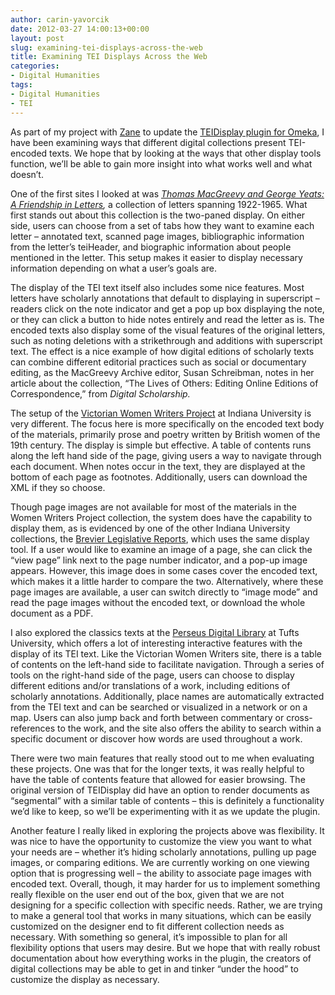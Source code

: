 ```yaml
---
author: carin-yavorcik
date: 2012-03-27 14:00:13+00:00
layout: post
slug: examining-tei-displays-across-the-web
title: Examining TEI Displays Across the Web
categories:
- Digital Humanities
tags:
- Digital Humanities
- TEI
---
```


As part of my project with [Zane](http://www.scholarslab.org/author/zschwarzlose/) to update the [TEIDisplay plugin for Omeka](http://www.scholarslab.org/digital-humanities/an-update-to-teidisplay-for-omeka/), I have been examining ways that different digital collections present TEI-encoded texts. We hope that by looking at the ways that other display tools function, we’ll be able to gain more insight into what works well and what doesn’t.

One of the first sites I looked at was _[Thomas MacGreevy and George Yeats: A Friendship in Letters](http://www.macgreevy.org/collections/gyeats/index.html),_ a collection of letters spanning 1922-1965. What first stands out about this collection is the two-paned display. On either side, users can choose from a set of tabs how they want to examine each letter – annotated text, scanned page images, bibliographic information from the letter’s teiHeader, and biographic information about people mentioned in the letter. This setup makes it easier to display necessary information depending on what a user’s goals are.

The display of the TEI text itself also includes some nice features. Most letters have scholarly annotations that default to displaying in superscript – readers click on the note indicator and get a pop up box displaying the note, or they can click a button to hide notes entirely and read the letter as is. The encoded texts also display some of the visual features of the original letters, such as noting deletions with a strikethrough and additions with superscript text. The effect is a nice example of how digital editions of scholarly texts can combine different editorial practices such as social or documentary editing, as the MacGreevy Archive editor, Susan Schreibman, notes in her article about the collection, “The Lives of Others: Editing Online Editions of Correspondence,” from _Digital Scholarship._

The setup of the [Victorian Women Writers Project](http://webapp1.dlib.indiana.edu/vwwp/welcome.do) at Indiana University is very different. The focus here is more specifically on the encoded text body of the materials, primarily prose and poetry written by British women of the 19th century. The display is simple but effective. A table of contents runs along the left hand side of the page, giving users a way to navigate through each document. When notes occur in the text, they are displayed at the bottom of each page as footnotes. Additionally, users can download the XML if they so choose.

Though page images are not available for most of the materials in the Women Writers Project collection, the system does have the capability to display them, as is evidenced by one of the other Indiana University collections, the [Brevier Legislative Reports](http://webapp1.dlib.indiana.edu/brevier/welcome.do), which uses the same display tool. If a user would like to examine an image of a page, she can click the “view page” link next to the page number indicator, and a pop-up image appears. However, this image does in some cases cover the encoded text, which makes it a little harder to compare the two. Alternatively, where these page images are available, a user can switch directly to “image mode” and read the page images without the encoded text, or download the whole document as a PDF.

I also explored the classics texts at the [Perseus Digital Library](http://www.perseus.tufts.edu/hopper/) at Tufts University, which offers a lot of interesting interactive features with the display of its TEI text. Like the Victorian Women Writers site, there is a table of contents on the left-hand side to facilitate navigation. Through a series of tools on the right-hand side of the page, users can choose to display different editions and/or translations of a work, including editions of scholarly annotations. Additionally, place names are automatically extracted from the TEI text and can be searched or visualized in a network or on a map. Users can also jump back and forth between commentary or cross-references to the work, and the site also offers the ability to search within a specific document or discover how words are used throughout a work.

There were two main features that really stood out to me when evaluating these projects. One was that for the longer texts, it was really helpful to have the table of contents feature that allowed for easier browsing. The original version of TEIDisplay did have an option to render documents as “segmental” with a similar table of contents – this is definitely a functionality we’d like to keep, so we’ll be experimenting with it as we update the plugin.

Another feature I really liked in exploring the projects above was flexibility. It was nice to have the opportunity to customize the view you want to what your needs are – whether it’s hiding scholarly annotations, pulling up page images, or comparing editions. We are currently working on one viewing option that is progressing well – the ability to associate page images with encoded text. Overall, though, it may harder for us to implement something really flexible on the user end out of the box, given that we are not designing for a specific collection with specific needs. Rather, we are trying to make a general tool that works in many situations, which can be easily customized on the designer end to fit different collection needs as necessary. With something so general, it’s impossible to plan for all flexibility options that users may desire. But we hope that with really robust documentation about how everything works in the plugin, the creators of digital collections may be able to get in and tinker “under the hood” to customize the display as necessary.
